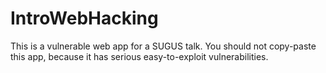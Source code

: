 # IntroWebHacking
This is a vulnerable web app for a SUGUS talk. You should not copy-paste this app, because it has serious easy-to-exploit vulnerabilities.
